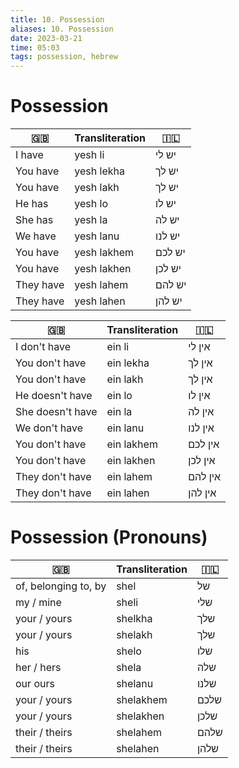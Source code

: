 ```yaml
---
title: 10. Possession
aliases: 10. Possession
date: 2023-03-21
time: 05:03
tags: possession, hebrew
---
```


# Possession

| 🇬🇧        | Transliteration | 🇮🇱     |
| --------- | --------------- | ------ |
| I have    | yesh li         | יש לי  |
| You have  | yesh lekha      | יש לך  |
| You have  | yesh lakh       | יש לך  |
| He has    | yesh lo         | יש לו  |
| She has   | yesh la         | יש לה  |
| We have   | yesh lanu       | יש לנו |
| You have  | yesh lakhem     | יש לכם |
| You have  | yesh lakhen     | יש לכן |
| They have | yesh lahem      | יש להם |
| They have | yesh lahen      | יש להן |

| 🇬🇧               | Transliteration | 🇮🇱      |
| ---------------- | --------------- | ------- |
| I don't have     | ein li          | אין לי  |
| You don't have   | ein lekha       | אין לך  |
| You don't have   | ein lakh        | אין לך  |
| He doesn't have  | ein lo          | אין לו  |
| She doesn't have | ein la          | אין לה  |
| We don't have    | ein lanu        | אין לנו |
| You don't have   | ein lakhem      | אין לכם |
| You don't have   | ein lakhen      | אין לכן |
| They don't have  | ein lahem       | אין להם |
| They don't have  | ein lahen       | אין להן |

# Possession (Pronouns)

| 🇬🇧                   | Transliteration | 🇮🇱   |
| -------------------- | --------------- | ---- |
| of, belonging to, by | shel            | של   |
| my / mine            | sheli           | שלי  |
| your / yours         | shelkha         | שלך  |
| your / yours         | shelakh         | שלך  |
| his                  | shelo           | שלו  |
| her / hers           | shela           | שלה  |
| our ours             | shelanu         | שלנו |
| your / yours         | shelakhem       | שלכם |
| your / yours         | shelakhen       | שלכן |
| their / theirs       | shelahem        | שלהם |
| their / theirs       | shelahen        | שלהן |
